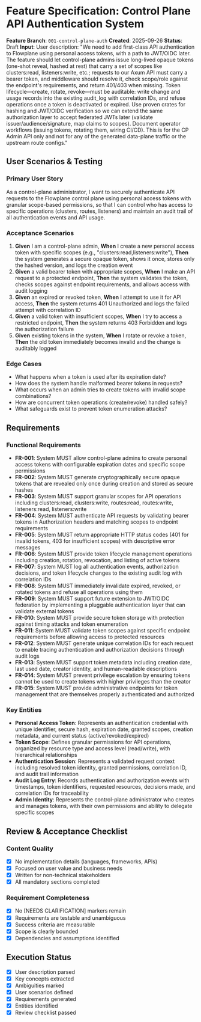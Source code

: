 # Feature Specification: Control Plane API Authentication System

**Feature Branch**: `001-control-plane-auth`
**Created**: 2025-09-26
**Status**: Draft
**Input**: User description: "We need to add first-class API authentication to Flowplane using personal access tokens, with a path to JWT/OIDC later. The feature should let control-plane admins issue long-lived opaque tokens (one-shot reveal, hashed at rest) that carry a set of scopes like clusters:read, listeners:write, etc.; requests to our Axum API must carry a bearer token, and middleware should resolve it, check scope/role against the endpoint's requirements, and return 401/403 when missing. Token lifecycle—create, rotate, revoke—must be auditable: write change and usage records into the existing audit_log with correlation IDs, and refuse operations once a token is deactivated or expired. Use proven crates for hashing and JWT/OIDC verification so we can extend the same authorization layer to accept federated JWTs later (validate issuer/audience/signature, map claims to scopes). Document operator workflows (issuing tokens, rotating them, wiring CI/CD). This is for the CP Admin API only and not for any of the generated data-plane traffic or the upstream route configs."

## User Scenarios & Testing

### Primary User Story
As a control-plane administrator, I want to securely authenticate API requests to the Flowplane control plane using personal access tokens with granular scope-based permissions, so that I can control who has access to specific operations (clusters, routes, listeners) and maintain an audit trail of all authentication events and API usage.

### Acceptance Scenarios
1. **Given** I am a control-plane admin, **When** I create a new personal access token with specific scopes (e.g., "clusters:read,listeners:write"), **Then** the system generates a secure opaque token, shows it once, stores only the hashed version, and logs the creation event
2. **Given** a valid bearer token with appropriate scopes, **When** I make an API request to a protected endpoint, **Then** the system validates the token, checks scopes against endpoint requirements, and allows access with audit logging
3. **Given** an expired or revoked token, **When** I attempt to use it for API access, **Then** the system returns 401 Unauthorized and logs the failed attempt with correlation ID
4. **Given** a valid token with insufficient scopes, **When** I try to access a restricted endpoint, **Then** the system returns 403 Forbidden and logs the authorization failure
5. **Given** existing tokens in the system, **When** I rotate or revoke a token, **Then** the old token immediately becomes invalid and the change is auditably logged

### Edge Cases
- What happens when a token is used after its expiration date?
- How does the system handle malformed bearer tokens in requests?
- What occurs when an admin tries to create tokens with invalid scope combinations?
- How are concurrent token operations (create/revoke) handled safely?
- What safeguards exist to prevent token enumeration attacks?

## Requirements

### Functional Requirements

- **FR-001**: System MUST allow control-plane admins to create personal access tokens with configurable expiration dates and specific scope permissions
- **FR-002**: System MUST generate cryptographically secure opaque tokens that are revealed only once during creation and stored as secure hashes
- **FR-003**: System MUST support granular scopes for API operations including clusters:read, clusters:write, routes:read, routes:write, listeners:read, listeners:write
- **FR-004**: System MUST authenticate API requests by validating bearer tokens in Authorization headers and matching scopes to endpoint requirements
- **FR-005**: System MUST return appropriate HTTP status codes (401 for invalid tokens, 403 for insufficient scopes) with descriptive error messages
- **FR-006**: System MUST provide token lifecycle management operations including creation, rotation, revocation, and listing of active tokens
- **FR-007**: System MUST log all authentication events, authorization decisions, and token lifecycle changes to the existing audit log with correlation IDs
- **FR-008**: System MUST immediately invalidate expired, revoked, or rotated tokens and refuse all operations using them
- **FR-009**: System MUST support future extension to JWT/OIDC federation by implementing a pluggable authentication layer that can validate external tokens
- **FR-010**: System MUST provide secure token storage with protection against timing attacks and token enumeration
- **FR-011**: System MUST validate token scopes against specific endpoint requirements before allowing access to protected resources
- **FR-012**: System MUST generate unique correlation IDs for each request to enable tracing authentication and authorization decisions through audit logs
- **FR-013**: System MUST support token metadata including creation date, last used date, creator identity, and human-readable descriptions
- **FR-014**: System MUST prevent privilege escalation by ensuring tokens cannot be used to create tokens with higher privileges than the creator
- **FR-015**: System MUST provide administrative endpoints for token management that are themselves properly authenticated and authorized

### Key Entities

- **Personal Access Token**: Represents an authentication credential with unique identifier, secure hash, expiration date, granted scopes, creation metadata, and current status (active/revoked/expired)
- **Token Scope**: Defines granular permissions for API operations, organized by resource type and access level (read/write), with hierarchical relationships
- **Authentication Session**: Represents a validated request context including resolved token identity, granted permissions, correlation ID, and audit trail information
- **Audit Log Entry**: Records authentication and authorization events with timestamps, token identifiers, requested resources, decisions made, and correlation IDs for traceability
- **Admin Identity**: Represents the control-plane administrator who creates and manages tokens, with their own permissions and ability to delegate specific scopes

## Review & Acceptance Checklist

### Content Quality
- [x] No implementation details (languages, frameworks, APIs)
- [x] Focused on user value and business needs
- [x] Written for non-technical stakeholders
- [x] All mandatory sections completed

### Requirement Completeness
- [x] No [NEEDS CLARIFICATION] markers remain
- [x] Requirements are testable and unambiguous
- [x] Success criteria are measurable
- [x] Scope is clearly bounded
- [x] Dependencies and assumptions identified

## Execution Status

- [x] User description parsed
- [x] Key concepts extracted
- [x] Ambiguities marked
- [x] User scenarios defined
- [x] Requirements generated
- [x] Entities identified
- [x] Review checklist passed